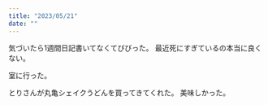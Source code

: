 ```yaml
---
title: "2023/05/21"
date: ""
---
```


気づいたら1週間日記書いてなくてびびった。
最近死にすぎているの本当に良くない。

室に行った。

とりさんが丸亀シェイクうどんを買ってきてくれた。
美味しかった。